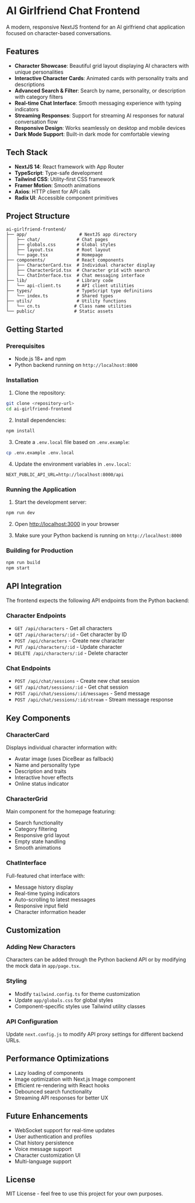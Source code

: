 # AI Girlfriend Chat Frontend

A modern, responsive NextJS frontend for an AI girlfriend chat application focused on character-based conversations.

## Features

- **Character Showcase**: Beautiful grid layout displaying AI characters with unique personalities
- **Interactive Character Cards**: Animated cards with personality traits and descriptions
- **Advanced Search & Filter**: Search by name, personality, or description with category filters
- **Real-time Chat Interface**: Smooth messaging experience with typing indicators
- **Streaming Responses**: Support for streaming AI responses for natural conversation flow
- **Responsive Design**: Works seamlessly on desktop and mobile devices
- **Dark Mode Support**: Built-in dark mode for comfortable viewing

## Tech Stack

- **NextJS 14**: React framework with App Router
- **TypeScript**: Type-safe development
- **Tailwind CSS**: Utility-first CSS framework
- **Framer Motion**: Smooth animations
- **Axios**: HTTP client for API calls
- **Radix UI**: Accessible component primitives

## Project Structure

```
ai-girlfriend-frontend/
├── app/                    # NextJS app directory
│   ├── chat/              # Chat pages
│   ├── globals.css        # Global styles
│   ├── layout.tsx         # Root layout
│   └── page.tsx           # Homepage
├── components/            # React components
│   ├── CharacterCard.tsx  # Individual character display
│   ├── CharacterGrid.tsx  # Character grid with search
│   └── ChatInterface.tsx  # Chat messaging interface
├── lib/                   # Library code
│   └── api-client.ts      # API client utilities
├── types/                 # TypeScript type definitions
│   └── index.ts           # Shared types
├── utils/                 # Utility functions
│   └── cn.ts             # Class name utilities
└── public/               # Static assets
```

## Getting Started

### Prerequisites

- Node.js 18+ and npm
- Python backend running on `http://localhost:8000`

### Installation

1. Clone the repository:
```bash
git clone <repository-url>
cd ai-girlfriend-frontend
```

2. Install dependencies:
```bash
npm install
```

3. Create a `.env.local` file based on `.env.example`:
```bash
cp .env.example .env.local
```

4. Update the environment variables in `.env.local`:
```env
NEXT_PUBLIC_API_URL=http://localhost:8000/api
```

### Running the Application

1. Start the development server:
```bash
npm run dev
```

2. Open [http://localhost:3000](http://localhost:3000) in your browser

3. Make sure your Python backend is running on `http://localhost:8000`

### Building for Production

```bash
npm run build
npm start
```

## API Integration

The frontend expects the following API endpoints from the Python backend:

### Character Endpoints
- `GET /api/characters` - Get all characters
- `GET /api/characters/:id` - Get character by ID
- `POST /api/characters` - Create new character
- `PUT /api/characters/:id` - Update character
- `DELETE /api/characters/:id` - Delete character

### Chat Endpoints
- `POST /api/chat/sessions` - Create new chat session
- `GET /api/chat/sessions/:id` - Get chat session
- `POST /api/chat/sessions/:id/messages` - Send message
- `POST /api/chat/sessions/:id/stream` - Stream message response

## Key Components

### CharacterCard
Displays individual character information with:
- Avatar image (uses DiceBear as fallback)
- Name and personality type
- Description and traits
- Interactive hover effects
- Online status indicator

### CharacterGrid
Main component for the homepage featuring:
- Search functionality
- Category filtering
- Responsive grid layout
- Empty state handling
- Smooth animations

### ChatInterface
Full-featured chat interface with:
- Message history display
- Real-time typing indicators
- Auto-scrolling to latest messages
- Responsive input field
- Character information header

## Customization

### Adding New Characters
Characters can be added through the Python backend API or by modifying the mock data in `app/page.tsx`.

### Styling
- Modify `tailwind.config.ts` for theme customization
- Update `app/globals.css` for global styles
- Component-specific styles use Tailwind utility classes

### API Configuration
Update `next.config.js` to modify API proxy settings for different backend URLs.

## Performance Optimizations

- Lazy loading of components
- Image optimization with Next.js Image component
- Efficient re-rendering with React hooks
- Debounced search functionality
- Streaming API responses for better UX

## Future Enhancements

- WebSocket support for real-time updates
- User authentication and profiles
- Chat history persistence
- Voice message support
- Character customization UI
- Multi-language support

## License

MIT License - feel free to use this project for your own purposes.

